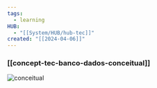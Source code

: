 ```yaml
---
tags:
  - learning
HUB:
  - "[[System/HUB/hub-tec]]"
created: "[[2024-04-06]]"
---
```

### [[concept-tec-banco-dados-conceitual]]

![conceitual](https://i.imgur.com/RjStcr9.png)